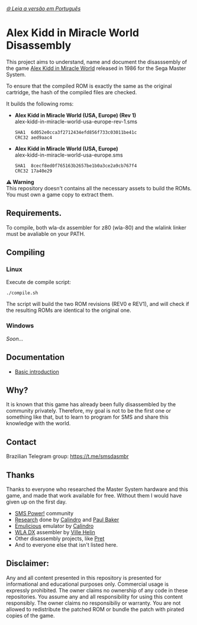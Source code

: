 *[🌐 Leia a versão em Português](README.pt-BR.md)*

# Alex Kidd in Miracle World Disassembly

This project aims to understand, name and document the disasssembly of the game [Alex Kidd in Miracle World](https://wikipedia.org/wiki/Alex_Kidd_in_Miracle_World) released in 1986 for the Sega Master System.

To ensure that the compiled ROM is exactly the same as the original cartridge, the hash of the compiled files are checked.

It builds the following roms:
- **Alex Kidd in Miracle World (USA, Europe) (Rev 1)**  
  alex-kidd-in-miracle-world-usa-europe-rev-1.sms  
  ```
  SHA1  6d052e0cca3f2712434efd856f733c03011be41c
  CRC32 aed9aac4
  ```
- **Alex Kidd in Miracle World (USA, Europe)**  
  alex-kidd-in-miracle-world-usa-europe.sms  
  ```
  SHA1  8cecf8ed0f765163b2657be1b0a3ce2a9cb767f4
  CRC32 17a40e29
  ```

**⚠️ Warning**  
This repository doesn't contains all the necessary assets to build the ROMs. You must own a game copy to extract them.

## Requirements.
To compile, both wla-dx assembler for z80 (wla-80) and the wlalink linker must be avaliable on your PATH.

## Compiling


### Linux
Execute de compile script:
```
./compile.sh
```

The script will build the two ROM revisions (REV0 e REV1), and will check if the resulting ROMs are identical to the original one.

### Windows
*Soon...*

## Documentation
- [Basic introduction](docs/basic-introduction.md)

## Why?
It is known that this game has already been fully disassembled by the community privately. Therefore, my goal is not to be the first one or something like that, but to learn to program for SMS and share this knowledge with the world.

## Contact
Brazilian Telegram group: https://t.me/smsdasmbr

## Thanks
Thanks to everyone who researched the Master System hardware and this game, and made that work available for free. Without them I would have given up on the first day.

- [SMS Power!](https://www.smspower.org/) community
- [Research](https://www.smspower.org/Development/AlexKiddInMiracleWorld-SMS) done by [Calindro](https://www.smspower.org/forums/member6944) and [Paul Baker](https://www.smspower.org/forums/member501)
- [Emulicious](https://emulicious.net/) emulator by [Calindro](https://www.smspower.org/forums/member6944)
- [WLA DX](https://github.com/vhelin/wla-dx) assembler by [Ville Helin](https://github.com/vhelin)
- Other disassembly projects, like [Pret](https://github.com/pret)
- And to everyone else that isn't listed here.

## Disclaimer:
Any and all content presented in this repository is presented for informational and educational purposes only.
Commercial usage is expressly prohibited. The owner claims no ownership of any code in these repositories.
You assume any and all responsibility for using this content responsibly. The owner claims no responsibiliy or warranty.
You are not allowed to redistribute the patched ROM or bundle the patch with pirated copies of the game.
